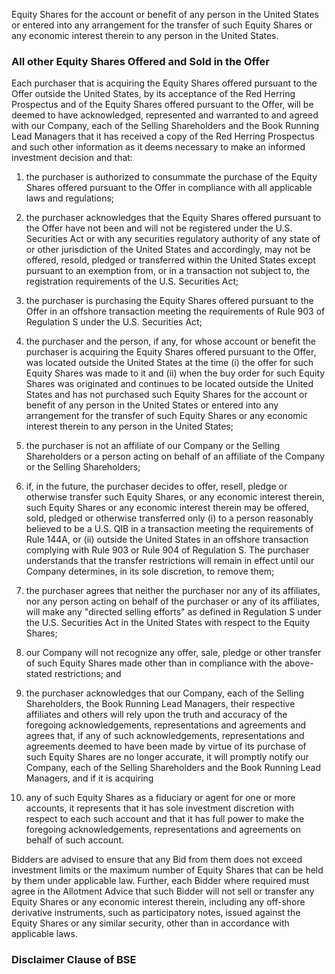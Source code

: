 Equity Shares for the account or benefit of any person in the United States or entered into any arrangement for the transfer of such Equity Shares or any economic interest therein to any person in the United States.

### All other Equity Shares Offered and Sold in the Offer

Each purchaser that is acquiring the Equity Shares offered pursuant to the Offer outside the United States, by its acceptance of the Red Herring Prospectus and of the Equity Shares offered pursuant to the Offer, will be deemed to have acknowledged, represented and warranted to and agreed with our Company, each of the Selling Shareholders and the Book Running Lead Managers that it has received a copy of the Red Herring Prospectus and such other information as it deems necessary to make an informed investment decision and that:

1. the purchaser is authorized to consummate the purchase of the Equity Shares offered pursuant to the Offer in compliance with all applicable laws and regulations;

2. the purchaser acknowledges that the Equity Shares offered pursuant to the Offer have not been and will not be registered under the U.S. Securities Act or with any securities regulatory authority of any state of or other jurisdiction of the United States and accordingly, may not be offered, resold, pledged or transferred within the United States except pursuant to an exemption from, or in a transaction not subject to, the registration requirements of the U.S. Securities Act;

3. the purchaser is purchasing the Equity Shares offered pursuant to the Offer in an offshore transaction meeting the requirements of Rule 903 of Regulation S under the U.S. Securities Act;

4. the purchaser and the person, if any, for whose account or benefit the purchaser is acquiring the Equity Shares offered pursuant to the Offer, was located outside the United States at the time (i) the offer for such Equity Shares was made to it and (ii) when the buy order for such Equity Shares was originated and continues to be located outside the United States and has not purchased such Equity Shares for the account or benefit of any person in the United States or entered into any arrangement for the transfer of such Equity Shares or any economic interest therein to any person in the United States;

5. the purchaser is not an affiliate of our Company or the Selling Shareholders or a person acting on behalf of an affiliate of the Company or the Selling Shareholders;

6. if, in the future, the purchaser decides to offer, resell, pledge or otherwise transfer such Equity Shares, or any economic interest therein, such Equity Shares or any economic interest therein may be offered, sold, pledged or otherwise transferred only (i) to a person reasonably believed to be a U.S. QIB in a transaction meeting the requirements of Rule 144A, or (ii) outside the United States in an offshore transaction complying with Rule 903 or Rule 904 of Regulation S. The purchaser understands that the transfer restrictions will remain in effect until our Company determines, in its sole discretion, to remove them;

7. the purchaser agrees that neither the purchaser nor any of its affiliates, nor any person acting on behalf of the purchaser or any of its affiliates, will make any "directed selling efforts" as defined in Regulation S under the U.S. Securities Act in the United States with respect to the Equity Shares;

8. our Company will not recognize any offer, sale, pledge or other transfer of such Equity Shares made other than in compliance with the above-stated restrictions; and

9. the purchaser acknowledges that our Company, each of the Selling Shareholders, the Book Running Lead Managers, their respective affiliates and others will rely upon the truth and accuracy of the foregoing acknowledgements, representations and agreements and agrees that, if any of such acknowledgements, representations and agreements deemed to have been made by virtue of its purchase of such Equity Shares are no longer accurate, it will promptly notify our Company, each of the Selling Shareholders and the Book Running Lead Managers, and if it is acquiring

10. any of such Equity Shares as a fiduciary or agent for one or more accounts, it represents that it has sole investment discretion with respect to each such account and that it has full power to make the foregoing acknowledgements, representations and agreements on behalf of such account.

Bidders are advised to ensure that any Bid from them does not exceed investment limits or the maximum number of Equity Shares that can be held by them under applicable law. Further, each Bidder where required must agree in the Allotment Advice that such Bidder will not sell or transfer any Equity Shares or any economic interest therein, including any off-shore derivative instruments, such as participatory notes, issued against the Equity Shares or any similar security, other than in accordance with applicable laws.

### Disclaimer Clause of BSE